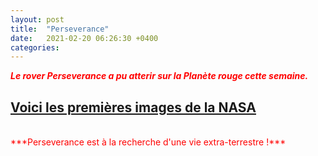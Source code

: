 ```yaml
---
layout: post
title:  "Perseverance"
date:   2021-02-20 06:26:30 +0400
categories: 
---
```



<span style="color: red">***Le rover Perseverance a pu atterir sur la Planète rouge cette semaine.***</span>
<br>

<span><a href="https://www.nasa.gov/press-release/touchdown-nasas-mars-perseverance-rover-safely-lands-on-red-planet" target="_blank">Voici les premières images de la NASA</a></span>
<br/>
---
<br/>
<span style="color: red">***Perseverance est à la recherche d'une vie extra-terrestre !***</span>



